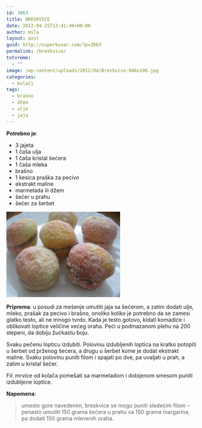 ```yaml
---
id: 3063
title: BRESKVICE
date: 2012-04-25T13:41:40+00:00
author: mila
layout: post
guid: http://superkuvar.com/?p=3063
permalink: /breskvice/
totvreme:
  - ""
image: /wp-content/uploads/2012/04/Breskvice-940x198.jpg
categories:
  - kolači
tags:
  - brašno
  - džem
  - ulje
  - jaja
---
```

**Potrebno je**:

  * 3 jajeta
  * 1 čaša ulja
  * 1 čaša kristal šećera
  * 1 čaša mleka
  * brašno
  * 1 kesica praška za pecivo
  * ekstrakt maline
  * marmelada ili džem
  * šećer u prahu
  * šećer za šerbet

<img class="alignnone size-medium wp-image-3064" title="Breskvice" src="/wp-content/uploads/2012/04/Breskvice-1024x768.jpg" alt="" width="300" height="225" /> 

**Priprema**: u posudi za mešenje umutiti jaja sa šećerom, a zatim dodati ulje, mleko, prašak za pecivo i brašno, onoliko koliko je potrebno da se zamesi glatko testo, ali ne mnogo tvrdo. Kada je testo gotovo, kidati komadiće i oblikovati loptice veličine većeg oraha. Peći u podmazanom plehu na 200 stepeni, da dobiju žućkastu boju.

Svaku pečenu lopticu izdubiti. Polovinu izdubljenih loptica na kratko potopiti u šerbet od prženog šećera, a drugu u šerbet kome je dodat ekstrakt maline. Svaku polovinu puniti filom i spajati po dve, pa uvaljati u prah, a zatim u kristal šećer.

Fil: mrvice od kolača pomešati sa marmeladom i dobijenom smesom puniti izdubljene loptice.

**Napomena**: 
> umesto gore navedenim, breskvice se mogu puniti sledećim filom &#8211; penasto umutiti 150 grama šećera u prahu sa 150 grama margarina, pa dodati 150 grama mlevenih oraha.